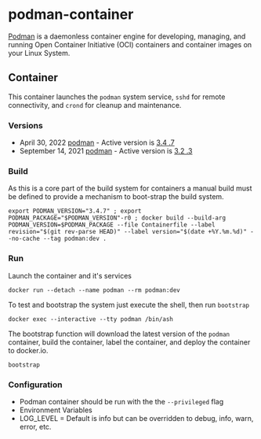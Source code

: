 # podman-container

[Podman](https://podman.io) is a daemonless container engine for developing, managing, and running Open Container Initiative (OCI) containers and container images on your Linux System.  

## Container

This container launches the `podman` system service, `sshd` for remote connectivity, and `crond` for cleanup and maintenance.
 
### Versions

- April 30, 2022 [podman](https://podman.io/releases/) - Active version is [3.4 .7](https://pkgs.alpinelinux.org/packages?name=podman&branch=3.15)
- September 14, 2021 [podman](https://podman.io/releases/) - Active version is [3.2 .3](https://pkgs.alpinelinux.org/packages?name=podman&branch=edge)

### Build

As this is a core part of the build system for containers a manual build must be defined to provide a mechanism to boot-strap the build system.

```
export PODMAN_VERSION="3.4.7" ; export PODMAN_PACKAGE="$PODMAN_VERSION"-r0 ; docker build --build-arg PODMAN_VERSION=$PODMAN_PACKAGE --file Containerfile --label revision="$(git rev-parse HEAD)" --label version="$(date +%Y.%m.%d)" --no-cache --tag podman:dev .
```

### Run

Launch the container and it's services

```
docker run --detach --name podman --rm podman:dev
```

To test and bootstrap the system just execute the shell, then run `bootstrap`
```
docker exec --interactive --tty podman /bin/ash
```

The bootstrap function will download the latest version of the `podman` container, build the container, label the container, and deploy the container to docker.io.
```
bootstrap
```

### Configuration

- Podman container should be run with the the `--privileged` flag
- Environment Variables
 - LOG_LEVEL = Default is info but can be overridden to debug, info, warn, error, etc. 
 

